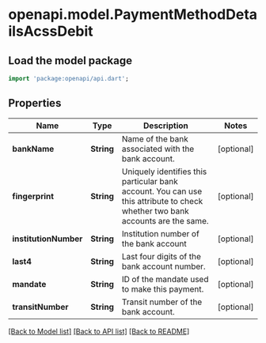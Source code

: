 # openapi.model.PaymentMethodDetailsAcssDebit

## Load the model package
```dart
import 'package:openapi/api.dart';
```

## Properties
Name | Type | Description | Notes
------------ | ------------- | ------------- | -------------
**bankName** | **String** | Name of the bank associated with the bank account. | [optional] 
**fingerprint** | **String** | Uniquely identifies this particular bank account. You can use this attribute to check whether two bank accounts are the same. | [optional] 
**institutionNumber** | **String** | Institution number of the bank account | [optional] 
**last4** | **String** | Last four digits of the bank account number. | [optional] 
**mandate** | **String** | ID of the mandate used to make this payment. | [optional] 
**transitNumber** | **String** | Transit number of the bank account. | [optional] 

[[Back to Model list]](../README.md#documentation-for-models) [[Back to API list]](../README.md#documentation-for-api-endpoints) [[Back to README]](../README.md)


